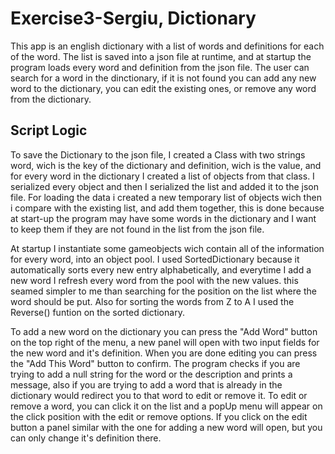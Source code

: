 # Exercise3-Sergiu, Dictionary

This app is an english dictionary with a list of words and definitions for each of the word.
The list is saved into a json file at runtime, and at startup the program loads every word and definition from the json file.
The user can search for a word in the dinctionary, if it is not found you can add any new word to the dictionary, you can edit the existing ones, or remove any word from the dictionary.

## Script Logic

To save the Dictionary to the json file, I created a Class with two strings word, wich is the key of the dictionary and definition, wich is the value, and for every word in the dictionary I created a list of objects from that class. I serialized every object and then I serialized the list and added it to the json file. For loading the data i created a new temporary list of objects wich then i compare with the existing list, and add them together, this is done because at start-up the program may have some words in the dictionary and I want to keep them if they are not found in the list from the json file.

At startup I instantiate some gameobjects wich contain all of the information for every word, into an object pool.
I used SortedDictionary because it automatically sorts every new entry alphabetically, and everytime I add a new word I refresh every word from the pool with the new values. this seamed simpler to me than searching for the position on the list where the word should be put. Also for sorting the words from Z to A I used the Reverse() funtion on the sorted dictionary.

To add a new word on the dictionary you can press the "Add Word" button on the top right of the menu, a new panel will open with two input fields for the new word and it's definition. When you are done editing you can press the "Add This Word" button to confirm. The program checks if you are trying to add a null string for the word or the description and prints a message, also if you are trying to add a word that is already in the dictionary would redirect you to that word to edit or remove it.
To edit or remove a word, you can click it on the list and a popUp menu will appear on the click position with the edit or remove options.
If you click on the edit button a panel similar with the one for adding a new word will open, but you can only change it's definition there.
